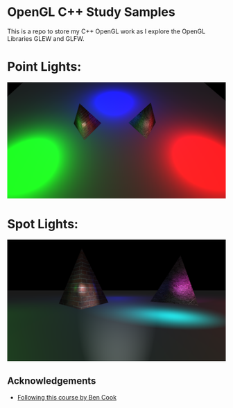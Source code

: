 
# OpenGL C++ Study Samples

This is a repo to store my C++ OpenGL work as I explore the OpenGL Libraries GLEW and GLFW.

# Point Lights:
<img src="Images\PointLights.png">

# Spot Lights:
<img src="Images\SpotLights.png">

## Acknowledgements

 - [Following this course by Ben Cook](https://www.udemy.com/course/graphics-with-modern-opengl/learn/lecture/10031170#overview)
